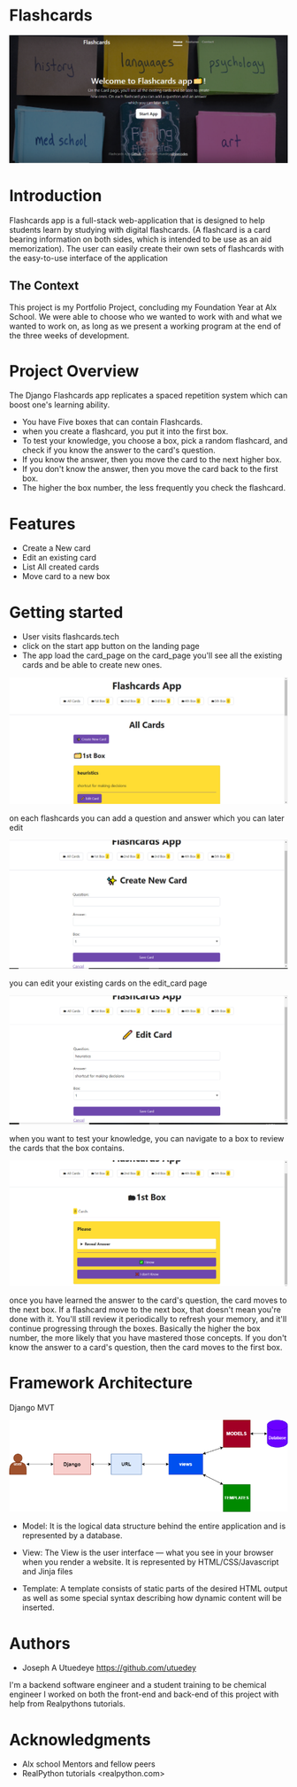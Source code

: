 # Flashcards

![Landing_page](https://github.com/utuedey/Tutorial_images/blob/main/Tutorials/landing_page.png?raw=true)

# Introduction
Flashcards app is a full-stack web-application that is designed to help students learn by studying with digital flashcards.
(A flashcard is a card bearing information on both sides, which is intended to be use as an aid memorization).
The user can easily create their own sets of flashcards with the easy-to-use interface of the application

## The Context
This project is my Portfolio Project, concluding my Foundation Year at Alx School. We were able to choose who we wanted to work with and what we wanted to work on, as long as we present a working program at the end of the three weeks of development.

# Project Overview
The Django Flashcards app replicates a spaced repetition system which can boost one's learning ability.
- You have Five boxes that can contain Flashcards.
- when you create a flashcard, you put it into the first box.
- To test your knowledge, you choose a box, pick a random flashcard, and check if you know the answer to the card's question.
- If you know the answer, then you move the card to the next higher box.
- If you don't know the answer, then you move the card back to the first box.
- The higher the box number, the less frequently you check the flashcard.

# Features
- Create a New card
- Edit an existing card
- List All created cards
- Move card to a new box

# Getting started
- User visits flashcards.tech
- click on the start app button on the landing page
- The app load the card_page
on the card_page you'll see all the existing cards and be able to create new ones.

![card_page](https://github.com/utuedey/Tutorial_images/blob/main/Tutorials/list_card_page.png?raw=true)

on each flashcards you can add a question and answer which you can later edit

![create_card_page](https://github.com/utuedey/Tutorial_images/blob/main/Tutorials/create_card.png?raw=true)

you can edit your existing cards on the edit_card page

![edit_card_page](https://github.com/utuedey/Tutorial_images/blob/main/Tutorials/edit_card.png?raw=true)

when you want to test your knowledge, you can navigate to a box to review the cards that the box contains.

![box_page](https://github.com/utuedey/Tutorial_images/blob/main/Tutorials/box_page.png?raw=true)

once you have learned the answer to the card's question, the card moves to the next box. If a flashcard move to 
the next box, that doesn't mean you're done with it. You'll still review it periodically to refresh your memory,
and it'll continue progressing through the boxes. Basically the higher the box number, the more likely that you
have mastered those concepts. If you don't know the answer to a card's question, then the card moves to the first box.

# Framework Architecture 
Django MVT

![Django_mvt](https://github.com/utuedey/Tutorial_images/blob/main/Tutorials/Django(MVT).png?raw=true)

- Model: It is the logical data structure behind the entire application
and is represented by a database.

- View: The View is the user interface — what you see in your browser when you render a website. 
It is represented by HTML/CSS/Javascript and Jinja files

- Template: A template consists of static parts of the desired HTML output 
as well as some special syntax describing how dynamic content will be inserted.

                                                                                                                        
# Authors
- Joseph A Utuedeye <https://github.com/utuedey>

I'm a backend software engineer and a student training to be chemical engineer
I worked on both the front-end and back-end of this project with help from Realpythons tutorials.

# Acknowledgments
- Alx school Mentors and fellow peers
- RealPython tutorials <realpython.com>

